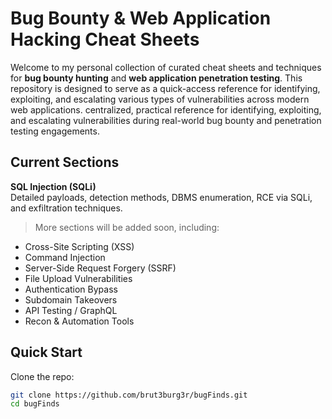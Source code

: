 # Bug Bounty & Web Application Hacking Cheat Sheets

Welcome to my personal collection of curated cheat sheets and techniques for **bug bounty hunting** and **web application penetration testing**. This repository is designed to serve as a quick-access reference for identifying, exploiting, and escalating various types of vulnerabilities across modern web applications.
centralized, practical reference for identifying, exploiting, and escalating vulnerabilities during real-world bug bounty and penetration testing engagements.

## Current Sections

**SQL Injection (SQLi)**  
Detailed payloads, detection methods, DBMS enumeration, RCE via SQLi, and exfiltration techniques.

> More sections will be added soon, including:

- Cross-Site Scripting (XSS)
- Command Injection
- Server-Side Request Forgery (SSRF)
- File Upload Vulnerabilities
- Authentication Bypass
- Subdomain Takeovers
- API Testing / GraphQL
- Recon & Automation Tools

## Quick Start

Clone the repo:
```bash
git clone https://github.com/brut3burg3r/bugFinds.git
cd bugFinds
